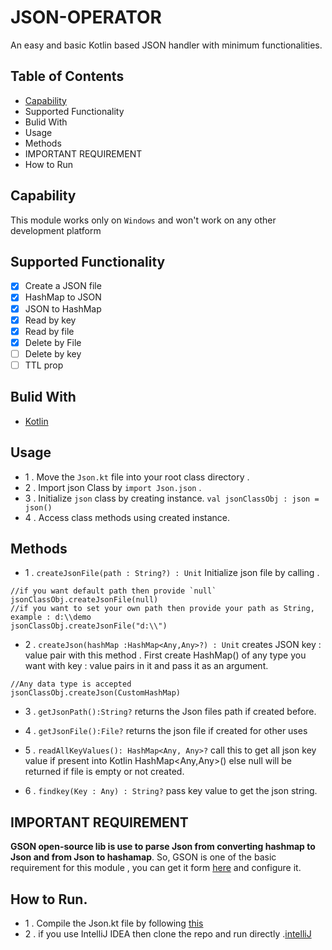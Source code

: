 # JSON-OPERATOR
An easy and basic Kotlin based JSON handler with minimum functionalities.

## Table of Contents
  - [Capability](https://github.com/AjithSelvan/JSON-OPERATOR/blob/main/README.md#capability)
  - Supported Functionality
  - Bulid With
  - Usage
  - Methods
  - IMPORTANT REQUIREMENT
  - How to Run
## Capability
  This module works only on `Windows` and won't work on any other development platform

## Supported Functionality
  - [x] Create a JSON file
  - [x] HashMap to JSON
  - [x] JSON to HashMap
  - [x] Read by key
  - [x] Read by file
  - [x] Delete by File
  - [ ] Delete by key
  - [ ] TTL prop
 
## Bulid With
  - [Kotlin](https://kotlinlang.org/)
  
## Usage
  - 1 . Move the `Json.kt` file into your root class directory .
  - 2 . Import json Class by `import Json.json` .
  - 3 . Initialize `json` class by creating instance.
        ```
        val jsonClassObj : json = json()
        ```
  - 4 . Access class methods using created instance.
  
## Methods
  - 1 . `createJsonFile(path : String?) : Unit`
  Initialize json file by calling .
  ```
  //if you want default path then provide `null`
  jsonClassObj.createJsonFile(null)
  //if you want to set your own path then provide your path as String, example : d:\\demo
  jsonClassObj.createJsonFile("d:\\")
  ```
  
  - 2 . `createJson(hashMap :HashMap<Any,Any>?) : Unit`
  creates JSON key : value pair with this method . First create HashMap() of any type you want with key : value  pairs in it and pass it as an argument.
  ```
  //Any data type is accepted
  jsonClassObj.createJson(CustomHashMap)
  ```

  - 3 . ` getJsonPath():String? ` returns the Json files path if created before.
  
  - 4 . ` getJsonFile():File? ` returns the json file if created for other uses
  
  - 5 . ` readAllKeyValues(): HashMap<Any, Any>? ` call this to get all json key value if present into Kotlin HashMap<Any,Any>() else null will be returned if file is empty or not created.
  
  - 6 . ` findkey(Key : Any) : String? ` pass key value to get the json string.
  
## IMPORTANT REQUIREMENT

   **GSON open-source lib is use to parse Json from converting hashmap to Json and from Json to hashamap**.
   So, GSON is one of the basic requirement for this module , you can get it form [here](https://github.com/google/gson) and configure it.
   
## How to Run.
  - 1 . Compile the Json.kt file by following [this](https://kotlinlang.org/docs/tutorials/command-line.html)
  - 2 . if you use IntelliJ IDEA then clone the repo and run directly .[intelliJ](https://www.jetbrains.com/help/idea/kotlin.html)
